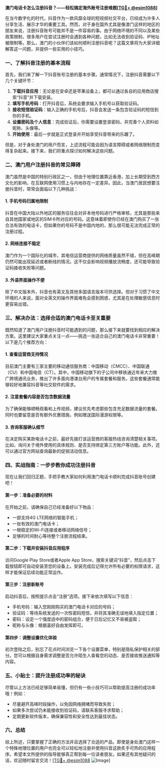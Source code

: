 **澳门电话卡怎么注册抖音？——轻松搞定海外账号注册难题[[TG💪+ @esim1088](https://t.me/s/esim1088)]**

在当今数字化的时代，抖音作为一款风靡全球的短视频社交平台，已经成为许多人分享生活、展示才华的重要工具。然而，对于身在国外尤其是像澳门这样的地区的朋友来说，注册抖音账号可能并不是一件容易的事。由于网络环境的不同以及某些政策限制，很多用户在尝试注册时会遇到各种问题，比如无法收到验证码、IP地址被限制等。那么，澳门的小伙伴们该如何顺利注册抖音呢？这篇文章将为大家详细解答这一问题，并提供一些实用的小技巧。

### 一、了解抖音注册的基本流程

首先，我们来了解一下抖音账号注册的基本步骤。通常情况下，注册抖音需要以下几个关键环节：

1. **下载抖音应用**：无论是在安卓还是苹果设备上，都可以通过各自的应用商店搜索“抖音”并下载安装。
2. **填写手机号码**：打开抖音后，系统会要求输入手机号以获取验证码。
3. **接收短信验证码**：输入正确的手机号后，抖音会发送一条包含验证码的短信到你的手机。
4. **设置密码及个人信息**：完成验证后，你需要设置登录密码，并完善个人资料如昵称、头像等。
5. **开始使用**：最后一步就是正式登录并开始享受抖音带来的乐趣了。

但是，对于身处澳门的用户而言，上述流程可能会因为语言障碍或者网络限制而变得复杂起来。接下来，我们将重点探讨如何解决这些问题。

### 二、澳门用户注册抖音的常见障碍

澳门虽然是中国的特别行政区之一，但由于地理位置靠近香港，加上长期受到西方文化的影响，在互联网使用习惯上与内地存在一定差异。因此，当澳门居民想要注册抖音时，常常会面临以下几种挑战：

#### 1. 手机号码归属地限制
抖音在中国大陆以外地区的服务往往会对非本地号码进行严格审核，尤其是那些来自其他国家或地区的SIM卡所对应的号码。这意味着即使你已经在澳门购买了一张合法有效的电话卡，但如果你的号码不是中国内地的，那么很可能无法完成正常的注册过程。

#### 2. 网络连接不稳定
澳门作为一个国际化的城市，其电信运营商提供的网络质量虽然不错，但在高峰期仍然可能出现延迟或者断线的情况。这不仅会影响视频播放流畅度，还可能导致验证码接收失败等问题。

#### 3. 外语界面操作不便
除了中文版本外，抖音也有英文及其他多国语言版本可供选择。但对于习惯了中文环境的人来说，面对全英文的操作界面难免会感到困惑，尤其是在处理敏感信息时更容易出错。

### 三、解决办法：选择合适的澳门电话卡至关重要

既然知道了澳门用户注册抖音时可能遇到的问题，那么接下来就要找到相应的解决方案。这里建议大家重点关注一点——挑选一张适合自己的澳门电话卡非常重要！以下是几个推荐方向：

#### 1. 查看运营商支持情况
目前澳门主要有三家主要的移动通信服务商：中国移动（CMCC）、中国联通（CU）和中国电信（CT）。其中，中国移动旗下的子公司中移铁通近年来大力推广跨境通讯业务，推出了许多面向港澳台用户的专属套餐和服务。这些套餐通常能够较好地兼容抖音等社交软件的需求。

#### 2. 注意套餐内容是否包含数据流量
为了确保能够顺畅观看和上传视频，建议优先考虑那些包含充足数据流量的套餐。同时也要留意是否有额外优惠措施，例如赠送国际漫游权限等。

#### 3. 咨询客服确认细节
在决定购买某款电话卡之前，最好先拨打该运营商的客服热线咨询清楚相关事项。比如，询问关于境外使用的具体规则、是否支持绑定第三方账户等功能。此外，还可以通过官方网站查询最新的促销活动信息。

### 四、实战指南：一步步教你成功注册抖音

现在让我们回归正题，手把手教大家如何利用澳门电话卡顺利完成抖音账号创建吧！

#### 第一步：准备必要的材料
在开始之前，请确保自己已经准备好以下物品：
- 一部支持4G LTE网络的智能手机；
- 一张有效的澳门电话卡；
- 一根稳定的Wi-Fi连接或者移动网络信号；
- 足够的时间耐心等待整个注册流程结束。

#### 第二步：下载并安装抖音应用程序
访问Google Play Store或者Apple App Store，搜索关键词“抖音”，然后点击下载按钮即可自动安装至您的设备上。安装完成后记得允许所有必要的权限请求，这样才能保证后续功能正常运作。

#### 第三步：注册新账号
启动抖音后，按照提示点击“注册”选项。接下来依次填写以下信息：
- 手机号码：输入您刚刚购买的澳门电话卡对应的号码；
- 验证码：等待系统发送的一次性密码短信，并将其准确无误地填入指定位置；
- 密码：设定一个强度适中的密码组合，便于日后记忆又不易被盗取；
- 昵称与头像：根据喜好自由发挥即可。

#### 第四步：调整设置优化体验
初次登陆之后，别忘了花点时间浏览一下各个设置菜单，特别是隐私保护相关的部分。您可以根据自身需求调整是否允许陌生人查看您的动态、是否接收推送通知等内容。

### 五、小贴士：提升注册成功率的秘诀

尽管以上方法已经足够简单易懂，但仍有一些小技巧可以帮助提高注册的成功率哦！例如：
- 尽量避开高峰时段操作，以免因网络拥堵而导致失败；
- 如果多次尝试仍未能接收到验证码，请联系客服寻求帮助；
- 定期更新软件版本，确保兼容性和安全性达到最佳状态。

### 六、总结

综上所述，只要掌握了正确的方法并且选择了合适的产品，即使是身处澳门这样一个特殊地理位置的用户也完全可以轻松地注册并使用抖音这款炙手可热的应用程序。希望本文所提供的指导能够真正帮到每一位读者朋友。如果还有其他疑问的话，欢迎随时留言交流！[[TG💪+ @esim1088](https://t.me/s/esim1088) ![Image](https://i.postimg.cc/4NQfJmqS/Snipaste-2025-05-13-00-14-12.png)]